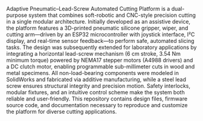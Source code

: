 Adaptive Pneumatic–Lead-Screw Automated Cutting Platform is a dual-purpose system that combines soft-robotic and CNC-style precision cutting in a single modular architecture. Initially developed as an assistive device, the platform features a 3D-printed pneumatic silicone gripper, wiper, and cutting arm—driven by an ESP32 microcontroller with joystick interface, I²C display, and real-time sensor feedback—to perform safe, automated slicing tasks. The design was subsequently extended for laboratory applications by integrating a horizontal lead-screw mechanism (6 cm stroke, 3.54 Nm minimum torque) powered by NEMA17 stepper motors (A4988 drivers) and a DC clutch motor, enabling programmable sub-millimeter cuts in wood and metal specimens. All non-load-bearing components were modeled in SolidWorks and fabricated via additive manufacturing, while a steel lead screw ensures structural integrity and precision motion. Safety interlocks, modular fixtures, and an intuitive control scheme make the system both reliable and user-friendly. This repository contains design files, firmware source code, and documentation necessary to reproduce and customize the platform for diverse cutting applications.
